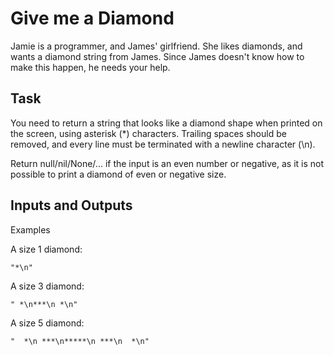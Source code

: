 # Give me a Diamond

Jamie is a programmer, and James' girlfriend. She likes diamonds, and wants a diamond string from James. Since James doesn't know how to make this happen, he needs your help.

## Task

You need to return a string that looks like a diamond shape when printed on the screen, using asterisk (\*) characters. Trailing spaces should be removed, and every line must be terminated with a newline character (\n).

Return null/nil/None/... if the input is an even number or negative, as it is not possible to print a diamond of even or negative size.

## Inputs and Outputs

Examples

A size 1 diamond:

```
"*\n"
```

A size 3 diamond:

```
" *\n***\n *\n"
```

A size 5 diamond:

```
"  *\n ***\n*****\n ***\n  *\n"
```
